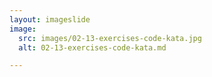 ```yaml
---
layout: imageslide
image:
  src: images/02-13-exercises-code-kata.jpg
  alt: 02-13-exercises-code-kata.md

---
```

